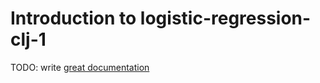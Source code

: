 # Introduction to logistic-regression-clj-1

TODO: write [great documentation](http://jacobian.org/writing/what-to-write/)
